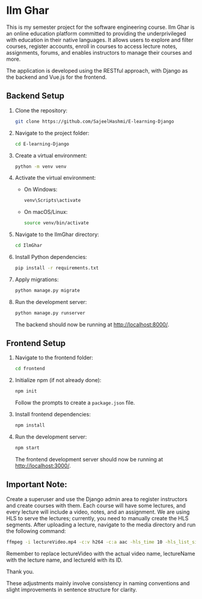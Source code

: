# Ilm Ghar

This is my semester project for the software engineering course. Ilm Ghar is an online education platform committed to providing the underprivileged with education in their native languages. It allows users to explore and filter courses, register accounts, enroll in courses to access lecture notes, assignments, forums, and enables instructors to manage their courses and more.

The application is developed using the RESTful approach, with Django as the backend and Vue.js for the frontend.

## Backend Setup

1. Clone the repository:

    ```bash
    git clone https://github.com/SajeelHashmi/E-learning-Django
    ```

2. Navigate to the project folder:

    ```bash
    cd E-learning-Django
    ```

3. Create a virtual environment:

    ```bash
    python -m venv venv
    ```

4. Activate the virtual environment:

    - On Windows:

        ```bash
        venv\Scripts\activate
        ```

    - On macOS/Linux:

        ```bash
        source venv/bin/activate
        ```

5. Navigate to the IlmGhar directory:

    ```bash
    cd IlmGhar
    ```

6. Install Python dependencies:

    ```bash
    pip install -r requirements.txt
    ```

7. Apply migrations:

    ```bash
    python manage.py migrate
    ```

8. Run the development server:

    ```bash
    python manage.py runserver
    ```

   The backend should now be running at [http://localhost:8000/](http://localhost:8000/).

## Frontend Setup

1. Navigate to the frontend folder:

    ```bash
    cd frontend
    ```

2. Initialize npm (if not already done):

    ```bash
    npm init
    ```

    Follow the prompts to create a `package.json` file.

3. Install frontend dependencies:

    ```bash
    npm install
    ```

4. Run the development server:

    ```bash
    npm start
    ```

   The frontend development server should now be running at [http://localhost:3000/](http://localhost:3000/).

## Important Note:

Create a superuser and use the Django admin area to register instructors and create courses with them. Each course will have some lectures, and every lecture will include a video, notes, and an assignment. We are using HLS to serve the lectures; currently, you need to manually create the HLS segments. After uploading a lecture, navigate to the media directory and run the following command:

```bash
ffmpeg -i lectureVideo.mp4 -c:v h264 -c:a aac -hls_time 10 -hls_list_size 0 lectureName_lectureId/output.m3u8
```
Remember to replace lectureVideo with the actual video name, lectureName with the lecture name, and lectureId with its ID.

Thank you.

These adjustments mainly involve consistency in naming conventions and slight improvements in sentence structure for clarity.

